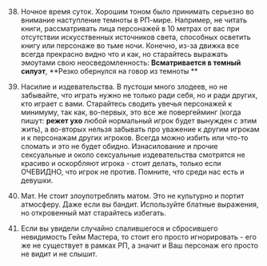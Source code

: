 38) Ночное время суток. Хорошим тоном было принимать серьезно во внимание наступление темноты в РП-мире. Например, не читать книги, рассматривать лица персонажей в 10 метрах от вас при отсутствии искусственных источников света, способных осветить книгу или персонаже во тьме ночи. Конечно, из-за движка все всегда прекрасно видно что и как, но старайтесь выражать эмоутами свою неосведомленность: **Всматривается в темный силуэт**, **Резко обернулся на говор из темноты **

39) Насилие и издевательства. В пустоши много злодеев, но не забывайте, что играть нужно не только ради себя, но и ради других, кто играет с вами. Старайтесь сводить увечья персонажей к минимуму, так как, во-первых, это все же повергейминг (когда пишут: **режет ухо** любой нормальный игрок будет вынужден с этим жить), а во-вторых нельзя забывать про уважение к другим игрокам и к персонажам других игроков. Всегда можно избить или что-то сломать и это не будет обидно. Изнасилование и прочие сексуальные и около сексуальные издевательства смотрятся не красиво и оскорбляют игрока - стоит делать, только если ОЧЕВИДНО, что игрок не против. Помните, что среди нас есть и девушки.

40) Мат. Не стоит злоупотреблять матом. Это не культурно и портит атмосферу. Даже если вы бандит. Используйте блатные выражения, но откровенный мат старайтесь избегать.

41) Если вы увидели случайно спалившегося и сбросившего невидимость Гейм Мастера, то стоит его просто игнорировать - его же не существует в рамках РП, а значит и Ваш персонаж его просто не видит и не слышит.
